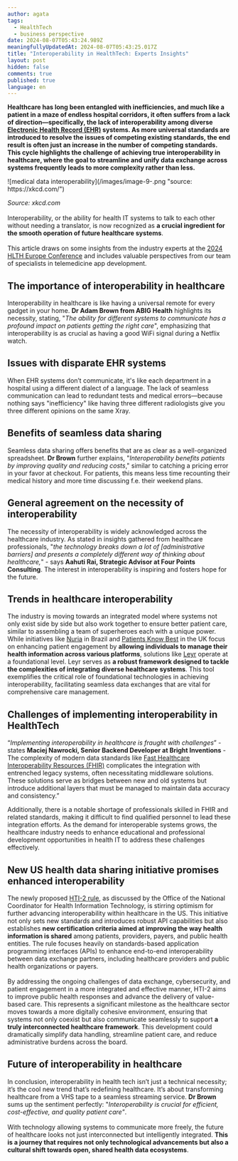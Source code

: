 ```yaml
---
author: agata
tags:
  - HealthTech
  - business perspective
date: 2024-08-07T05:43:24.989Z
meaningfullyUpdatedAt: 2024-08-07T05:43:25.017Z
title: "Interoperability in HealthTech: Experts Insights"
layout: post
hidden: false
comments: true
published: true
language: en
---
```

**Healthcare has long been entangled with inefficiencies, and much like a patient in a maze of endless hospital corridors, it often suffers from a lack of direction—specifically, the lack of interoperability among diverse [Electronic Health Record (EHR)](https://www.ama-assn.org/topics/electronic-health-records-ehr) systems. As more universal standards are introduced to resolve the issues of competing existing standards, the end result is often just an increase in the number of competing standards.** **This cycle highlights the challenge of achieving true interoperability in healthcare, where the goal to streamline and unify data exchange across systems frequently leads to more complexity rather than less.** 

<div className="image">![medical data interoperability](/images/image-9-.png "source: https://xkcd.com/")</div>

*Source: xkcd.com*\
\
Interoperability, or the ability for health IT systems to talk to each other without needing a translator, is now recognized as **a crucial ingredient for the smooth operation of future healthcare systems**.\
\
This article draws on some insights from the industry experts at the [2024 HLTH Europe Conference](https://europe.hlth.com/) and includes valuable perspectives from our team of specialists in telemedicine app development.

## The importance of interoperability in healthcare

Interoperability in healthcare is like having a universal remote for every gadget in your home. **Dr Adam Brown from ABIG Health** highlights its necessity, stating, "*The ability for different systems to communicate has a profound impact on patients getting the right care*", emphasizing that interoperability is as crucial as having a good WiFi signal during a Netflix watch. 

## Issues with disparate EHR systems

When EHR systems don’t communicate, it's like each department in a hospital using a different dialect of a language. The lack of seamless communication can lead to redundant tests and medical errors—because nothing says "inefficiency" like having three different radiologists give you three different opinions on the same Xray.

## Benefits of seamless data sharing

Seamless data sharing offers benefits that are as clear as a well-organized spreadsheet. **Dr Brown** further explains, "*Interoperability benefits patients by improving quality and reducing costs*," similar to catching a pricing error in your favor at checkout​. For patients, this means less time recounting their medical history and more time discussing f.e. their weekend plans.

## **General agreement on the necessity of interoperability**

The necessity of interoperability is widely acknowledged across the healthcare industry. As stated in insights gathered from healthcare professionals, "*the technology breaks down a lot of \[administrative barriers] and presents a completely different way of thinking about healthcare,*" - says **Aahuti Rai, Strategic Advisor at Four Points Consulting**. The interest in interoperability is inspiring and fosters hope for the future.

## Trends in healthcare interoperability

The industry is moving towards an integrated model where systems not only exist side by side but also work together to ensure better patient care, similar to assembling a team of superheroes each with a unique power. While initiatives like [Nuria](https://nuria.com.br/) in Brazil and [Patients Know Best](https://patientsknowbest.com/) in the UK focus on enhancing patient engagement by **allowing individuals to manage their health information across various platforms**, solutions like [Leyr](https://leyr.io/) operate at a foundational level. Leyr serves as **a robust framework designed to tackle the complexities of integrating diverse healthcare systems**. This tool exemplifies the critical role of foundational technologies in achieving interoperability, facilitating seamless data exchanges that are vital for comprehensive care management.

## Challenges of implementing interoperability in HealthTech

“*Implementing interoperability in healthcare is fraught with challenges*” - states **Maciej Nawrocki, Senior Backend Developer at Bright Inventions** - The complexity of modern data standards like [Fast Healthcare Interoperability Resources (FHIR)](https://ecqi.healthit.gov/fhir) complicates the integration with entrenched legacy systems, often necessitating middleware solutions. These solutions serve as bridges between new and old systems but introduce additional layers that must be managed to maintain data accuracy and consistency.”

Additionally, there is a notable shortage of professionals skilled in FHIR and related standards, making it difficult to find qualified personnel to lead these integration efforts. As the demand for interoperable systems grows, the healthcare industry needs to enhance educational and professional development opportunities in health IT to address these challenges effectively.

## New US health data sharing initiative promises enhanced interoperability

The newly proposed [HTI-2 rule](https://www.hhs.gov/about/news/2024/07/10/hhs-proposes-hti-2-rule-improve-patient-engagement-information-sharing-public-health-interoperability.html), as discussed by the Office of the National Coordinator for Health Information Technology, is stirring optimism for further advancing interoperability within healthcare in the US. This initiative not only sets new standards and introduces robust API capabilities but also establishes **new certification criteria aimed at improving the way health information is shared** among patients, providers, payers, and public health entities. The rule focuses heavily on standards-based application programming interfaces (APIs) to enhance end-to-end interoperability between data exchange partners, including healthcare providers and public health organizations or payers. \
\
By addressing the ongoing challenges of data exchange, cybersecurity, and patient engagement in a more integrated and effective manner, HTI-2 aims to improve public health responses and advance the delivery of value-based care. This represents a significant milestone as the healthcare sector moves towards a more digitally cohesive environment, ensuring that systems not only coexist but also communicate seamlessly to support **a truly interconnected healthcare framework**. This development could dramatically simplify data handling, streamline patient care, and reduce administrative burdens across the board.

## Future of interoperability in healthcare

In conclusion, interoperability in health tech isn’t just a technical necessity; it’s the cool new trend that’s redefining healthcare. It’s about transforming healthcare from a VHS tape to a seamless streaming service. **Dr Brown** sums up the sentiment perfectly: "*Interoperability is crucial for efficient, cost-effective, and quality patient care"*​. \
\
With technology allowing systems to communicate more freely, the future of healthcare looks not just interconnected but intelligently integrated. **This is a journey that requires not only technological advancements but also a cultural shift towards open, shared health data ecosystems**.